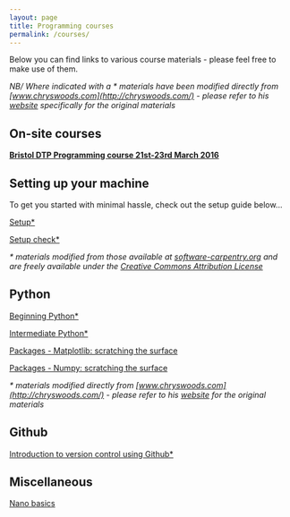 ```yaml
---
layout: page
title: Programming courses
permalink: /courses/
---
```


Below you can find links to various course materials - please feel free to make use of them.

*NB/ Where indicated with a \* materials have been modified directly from [www.chryswoods.com](http://chryswoods.com/) - please refer to his [website](http://chryswoods.com/) specifically for the original materials*

## On-site courses 

[**Bristol DTP Programming course 21st-23rd March 2016**](../dtp_course_info_march2016)

## Setting up your machine

To get you started with minimal hassle, check out the setup guide below...

[Setup\*](Setup/setup)

[Setup check\*](Setup_check/setup_check)

*\* materials modified from those available at [software-carpentry.org](http://software-carpentry.org/) and are freely available under the [Creative Commons Attribution License](https://creativecommons.org/licenses/by/4.0/)*

## Python

[Beginning Python\*](Beginners_python/README)

[Intermediate Python\*](Intermediate_python/README)

[Packages - Matplotlib: scratching the surface](PythonPackages_matplotlib/README_matplotlib)

[Packages - Numpy: scratching the surface](PythonPackages_numpy/README_numpy)

*\* materials modified directly from [www.chryswoods.com](http://chryswoods.com/) - please refer to his [website](http://chryswoods.com/) for the original materials*

## Github

[Introduction to version control using Github\*](Intro_github/README)

## Miscellaneous

[Nano basics](nano_basics/nano_basics)


